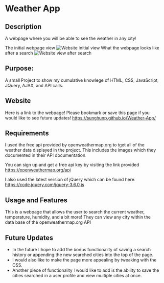 # Weather App
## Description
A webpage where you will be able to see the weather in any city!

The initial webpage view 
![Website initial view](https://i.imgur.com/G0xul5Q.png "Website Initial")
What the webpage looks like after a search 
![Website view after search](https://i.imgur.com/S8CFbtx.png "Website")
## Purpose:
A small Project to show my cumulative knowlege of HTML, CSS, JavaScript, JQuery, AJAX, and API calls.  

## Website
Here is a link to the webpage! Please bookmark or save this page if you would like to see future updates!
https://sunghunp.github.io/Weather-App/

## Requirements 
I used the free api provided by openweathermap.org to tget all of the weather data displayed in the project. This includes the images which they documented in their API documentation.

You can sign up and get a free api key by visiting the link provided
https://openweathermap.org/api

I also used the latest version of jQuery which can be found here: https://code.jquery.com/jquery-3.6.0.js

## Usage and Features
This is a webpage that allows the user to search the current weather, temperature, humidity, and a bit more! They can view any city within the data base of the openweathermap.org API

## Future Updates
- In the future I hope to add the bonus functionality of saving a search history or appending the new searched cities into the top of the page. 
- I would also like to make the page more appealing by tweaking with the CSS. 
- Another piece of functionality I would like to add is the ability to save the cities searched in a user profile and view multiple cities at once. 